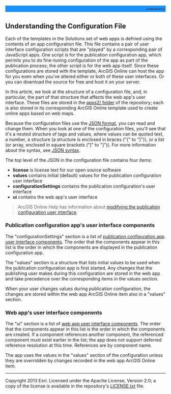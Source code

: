 [apps2/ folder]: ../../apps2/
[JSON format]: http://en.wikipedia.org/wiki/JSON
[JSON syntax]: http://www.json.org/
[modifying the publication configuration user interface]: http://resources.arcgis.com/en/help/arcgisonline/index.html#/Add_configurable_parameters_to_templates/010q000000ns000000/
[publication configuration app user interface components]: UnderstandingPubConfigUserInterfaceComponents.md
[web app user interface components]: UnderstandingAppUserInterfaceComponents.md
[LICENSE.txt]: ../../LICENSE.txt

![](images/understanding.png)

## Understanding the Configuration File

Each of the templates in the Solutions set of web apps is defined using the contents of an app configuration file. This file contains a pair of user interface configuration scripts that are "played" by a corresponding pair of JavaScript apps. One script is for the publication configuration app, which permits you to do fine-tuning configuration of the app as part of the publication process; the other script is for the web app itself. Since these configurations are stored with the template, ArcGIS Online can host the app for you even when you've altered either or both of these user interfaces. Or you can download the source for free and host it on your server.

In this article, we look at the structure of a configuration file, and, in particular, the part of that structure that affects the web app's user interface. These files are stored in the [apps2/ folder] of the repository; each is also stored in its corresponding ArcGIS Online template used to create online apps based on web maps.

Because the configuration files use the [JSON format][], you can read and change them. When you look at one of the configuration files, you'll see that it's a nested structure of tags and values, where values can be quoted text, a number, a structure (a structure is enclosed in braces ("{" to "}")), or a list (or array, enclosed in square brackets ("[" to "]")). For more information about the syntax, see [JSON syntax][].

The top level of the JSON in the configuration file contains four items:

* **license** is license text for our open source software
* **values** contains initial (default) values for the publication configuration user interface
* **configurationSettings** contains the publication configuration's user interface
* **ui** contains the web app's user interface

> ArcGIS Online Help has information about [modifying the publication configuration user interface].

### Publication configuration app's user interface components

The "configurationSettings" section is a list of [publication configuration app user interface components]. The order that the components appear in this list is the order in which the components are displayed in the publication configuration app.

The "values" section is a structure that lists initial values to be used when the publication configuration app is first started. Any changes that the publishing user makes during this configuration are stored in the web app and take precedence over the corresponding items in the values section.

When your user changes values during publication configuration, the changes are stored within the web app ArcGIS Online item also in a "values" section.

### Web app's user interface components

The "ui" section is a list of [web app user interface components]. The order that the components appear in this list is the order in which the components are created. If a component references another component, the referenced component must exist earlier in the list; the app does not support deferred reference resolution at this time. References are by component name.

The app uses the values in the "values" section of the configuration unless they are overridden by changes recorded in the web app ArcGIS Online item.

----------
Copyright 2013 Esri. Licensed under the Apache License, Version 2.0; a copy of the license is available in the repository's [LICENSE.txt][] file.